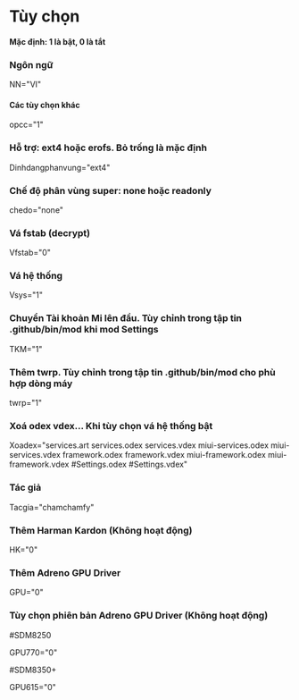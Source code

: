 # Tùy chọn
#### Mặc định: 1 là bật, 0 là tắt

### Ngôn ngữ
NN="VI"

#### Các tùy chọn khác
opcc="1"

### Hỗ trợ: ext4 hoặc erofs. Bỏ trống là mặc định
Dinhdangphanvung="ext4"

### Chế độ phân vùng super: none hoặc readonly
chedo="none"

### Vá fstab (decrypt)
Vfstab="0"

### Vá hệ thống
Vsys="1"

### Chuyển Tài khoản Mi lên đầu. Tùy chỉnh trong tập tin .github/bin/mod khi mod Settings
TKM="1"

### Thêm twrp. Tùy chỉnh trong tập tin .github/bin/mod cho phù hợp dòng máy
twrp="1"

### Xoá odex vdex... Khi tùy chọn vá hệ thống bật
Xoadex="services.art services.odex services.vdex miui-services.odex miui-services.vdex framework.odex framework.vdex miui-framework.odex miui-framework.vdex #Settings.odex #Settings.vdex"

### Tác giả
Tacgia="chamchamfy"

### Thêm Harman Kardon (Không hoạt động)
HK="0"

### Thêm Adreno GPU Driver
GPU="0"

### Tùy chọn phiên bản Adreno GPU Driver (Không hoạt động)
#SDM8250

GPU770="0"

#SDM8350+

GPU615="0"

